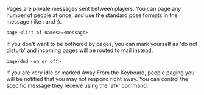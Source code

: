 Pages are private messages sent between players.  You can page any number of people at once, and use the standard pose formats in the message (like : and ;).

`page <list of names>=<message>`
    
If you don't want to be bothered by pages, you can mark yourself as 'do not disturb' and incoming pages will be routed to mail instead.

`page/dnd <on or off>`
    
If you are very idle or marked Away From the Keyboard, people paging you will be notified that you may not respond right away.  You can control the specific message they receive using the 'afk' command.